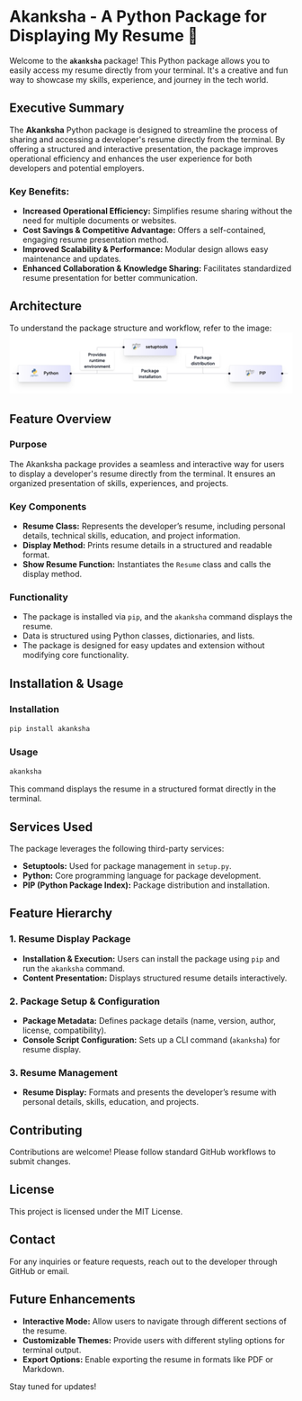 
# Akanksha - A Python Package for Displaying My Resume 📜

Welcome to the **`akanksha`** package! This Python package allows you to easily access my resume directly from your terminal. It's a creative and fun way to showcase my skills, experience, and journey in the tech world.

## Executive Summary

The **Akanksha** Python package is designed to streamline the process of sharing and accessing a developer's resume directly from the terminal. By offering a structured and interactive presentation, the package improves operational efficiency and enhances the user experience for both developers and potential employers.

### Key Benefits:
- **Increased Operational Efficiency:** Simplifies resume sharing without the need for multiple documents or websites.
- **Cost Savings & Competitive Advantage:** Offers a self-contained, engaging resume presentation method.
- **Improved Scalability & Performance:** Modular design allows easy maintenance and updates.
- **Enhanced Collaboration & Knowledge Sharing:** Facilitates standardized resume presentation for better communication.

## Architecture
To understand the package structure and workflow, refer to the image:
![System Architecture](architecture.png)

## Feature Overview

### **Purpose**
The Akanksha package provides a seamless and interactive way for users to display a developer's resume directly from the terminal. It ensures an organized presentation of skills, experiences, and projects.

### **Key Components**
- **Resume Class:** Represents the developer’s resume, including personal details, technical skills, education, and project information.
- **Display Method:** Prints resume details in a structured and readable format.
- **Show Resume Function:** Instantiates the `Resume` class and calls the display method.

### **Functionality**
- The package is installed via `pip`, and the `akanksha` command displays the resume.
- Data is structured using Python classes, dictionaries, and lists.
- The package is designed for easy updates and extension without modifying core functionality.

## Installation & Usage

### **Installation**
```sh
pip install akanksha
```

### **Usage**
```sh
akanksha
```
This command displays the resume in a structured format directly in the terminal.

## Services Used
The package leverages the following third-party services:
- **Setuptools:** Used for package management in `setup.py`.
- **Python:** Core programming language for package development.
- **PIP (Python Package Index):** Package distribution and installation.

## Feature Hierarchy

### **1. Resume Display Package**
- **Installation & Execution:** Users can install the package using `pip` and run the `akanksha` command.
- **Content Presentation:** Displays structured resume details interactively.

### **2. Package Setup & Configuration**
- **Package Metadata:** Defines package details (name, version, author, license, compatibility).
- **Console Script Configuration:** Sets up a CLI command (`akanksha`) for resume display.

### **3. Resume Management**
- **Resume Display:** Formats and presents the developer’s resume with personal details, skills, education, and projects.

## Contributing
Contributions are welcome! Please follow standard GitHub workflows to submit changes.

## License
This project is licensed under the MIT License.

## Contact
For any inquiries or feature requests, reach out to the developer through GitHub or email.

## Future Enhancements
- **Interactive Mode:** Allow users to navigate through different sections of the resume.
- **Customizable Themes:** Provide users with different styling options for terminal output.
- **Export Options:** Enable exporting the resume in formats like PDF or Markdown.

Stay tuned for updates!
